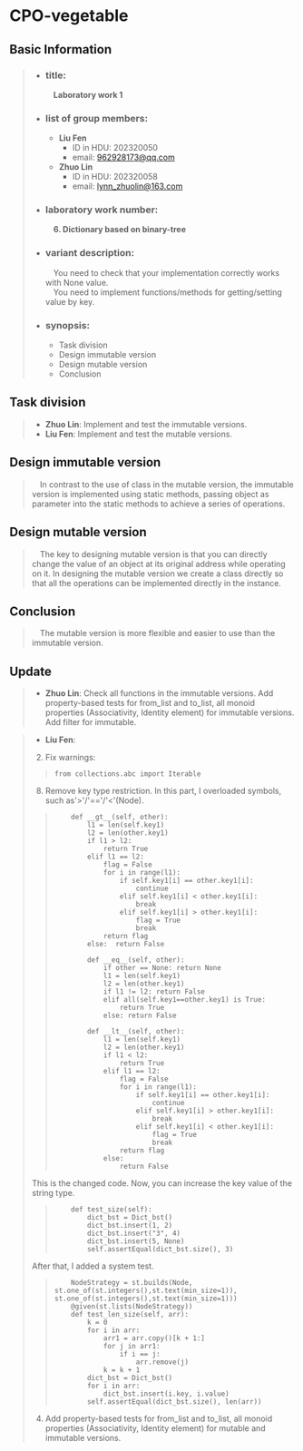 # CPO-vegetable

## Basic Information
> - ### title:  
>   &emsp;**Laboratory work 1**
> - ### list of group members:  
>   - **Liu Fen**
>       - ID in HDU: 202320050
>       - email: 962928173@qq.com
>   - **Zhuo Lin**
>       - ID in HDU: 202320058
>       - email: lynn_zhuolin@163.com
> - ### laboratory work number:  
>   &emsp;**6. Dictionary based on binary-tree**
> - ### variant description:  
>   &emsp;You need to check that your implementation correctly works with None value.  
>   &emsp;You need to implement functions/methods for getting/setting value by key. 
> - ### synopsis:
>   - Task division
>   - Design immutable version
>   - Design mutable version
>   - Conclusion
## Task division
> - **Zhuo Lin**: Implement and test the immutable versions.
> - **Liu Fen**: Implement and test the mutable versions.

## Design immutable version
> &emsp;In contrast to the use of class in the mutable version, the immutable version is implemented using static methods, passing object as parameter into the static methods to achieve a series of operations.

## Design mutable version
> &emsp;The key to designing mutable version is that you can directly change the value of an object at its original address while operating on it. In designing the mutable version we create a class directly so that all the operations can be implemented directly in the instance.

## Conclusion
> &emsp;The mutable version is more flexible and easier to use than the immutable version.
> 

## Update
> - **Zhuo Lin**: Check all functions in the immutable versions.
>                 Add property-based tests for from_list and to_list, all monoid properties (Associativity, Identity element) for immutable versions.
>                 Add filter for immutable.
         
> - **Liu Fen**:
> 2. Fix warnings:
> >     from collections.abc import Iterable
> 8. Remove key type restriction.
> In this part, I overloaded symbols, such as'>'/'=='/'<'(Node).
> >         def __gt__(self, other):
> >             l1 = len(self.key1)
> >             l2 = len(other.key1)
> >             if l1 > l2:
> >                 return True
> >             elif l1 == l2:
> >                 flag = False
> >                 for i in range(l1):
> >                     if self.key1[i] == other.key1[i]:
> >                         continue
> >                     elif self.key1[i] < other.key1[i]:
> >                         break
> >                     elif self.key1[i] > other.key1[i]:
> >                         flag = True
> >                         break
> >                 return flag
> >             else:  return False
> >             
> >             def __eq__(self, other):
> >                 if other == None: return None
> >                 l1 = len(self.key1)
> >                 l2 = len(other.key1)
> >                 if l1 != l2: return False
> >                 elif all(self.key1==other.key1) is True:
> >                     return True
> >                 else: return False
> >                 
> >             def __lt__(self, other):
> >                 l1 = len(self.key1)
> >                 l2 = len(other.key1)
> >                 if l1 < l2:
> >                     return True
> >                 elif l1 == l2:
> >                     flag = False
> >                     for i in range(l1):
> >                         if self.key1[i] == other.key1[i]:
> >                             continue
> >                         elif self.key1[i] > other.key1[i]:
> >                             break
> >                         elif self.key1[i] < other.key1[i]:
> >                             flag = True
> >                             break
> >                     return flag
> >                 else:
> >                     return False
> This is the changed code. Now, you can increase the key value of the string type.
> >         def test_size(self):
> >             dict_bst = Dict_bst()
> >             dict_bst.insert(1, 2)
> >             dict_bst.insert("3", 4)
> >             dict_bst.insert(5, None)
> >             self.assertEqual(dict_bst.size(), 3)
> After that, I added a system test.
> >         NodeStrategy = st.builds(Node, st.one_of(st.integers(),st.text(min_size=1)), st.one_of(st.integers(),st.text(min_size=1)))
> >         @given(st.lists(NodeStrategy))
> >         def test_len_size(self, arr):
> >             k = 0
> >             for i in arr:
> >                 arr1 = arr.copy()[k + 1:]
> >                 for j in arr1:
> >                     if i == j:
> >                         arr.remove(j)
> >                 k = k + 1
> >             dict_bst = Dict_bst()
> >             for i in arr:
> >                 dict_bst.insert(i.key, i.value)
> >             self.assertEqual(dict_bst.size(), len(arr))
> 4. Add property-based tests for from_list and to_list, all monoid properties (Associativity, Identity element) for mutable and immutable versions.
 
